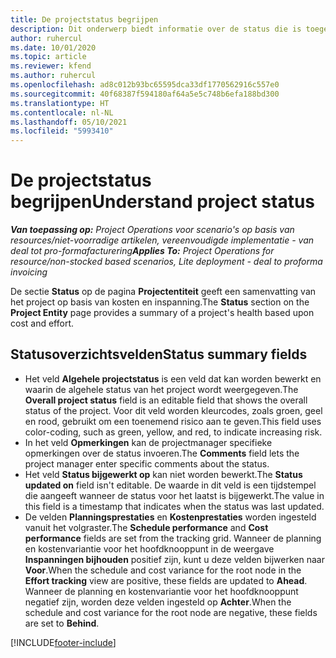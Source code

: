 ```yaml
---
title: De projectstatus begrijpen
description: Dit onderwerp biedt informatie over de status die is toegewezen aan projecten in Dynamics 365 Project Operations.
author: ruhercul
ms.date: 10/01/2020
ms.topic: article
ms.reviewer: kfend
ms.author: ruhercul
ms.openlocfilehash: ad8c012b93bc65595dca33df1770562916c557e0
ms.sourcegitcommit: 40f68387f594180af64a5e5c748b6efa188bd300
ms.translationtype: HT
ms.contentlocale: nl-NL
ms.lasthandoff: 05/10/2021
ms.locfileid: "5993410"
---
```

# <a name="understand-project-status"></a><span data-ttu-id="0eb92-103">De projectstatus begrijpen</span><span class="sxs-lookup"><span data-stu-id="0eb92-103">Understand project status</span></span>

<span data-ttu-id="0eb92-104">_**Van toepassing op:** Project Operations voor scenario's op basis van resources/niet-voorradige artikelen, vereenvoudigde implementatie - van deal tot pro-formafacturering_</span><span class="sxs-lookup"><span data-stu-id="0eb92-104">_**Applies To:** Project Operations for resource/non-stocked based scenarios, Lite deployment - deal to proforma invoicing_</span></span>


<span data-ttu-id="0eb92-105">De sectie **Status** op de pagina **Projectentiteit** geeft een samenvatting van het project op basis van kosten en inspanning.</span><span class="sxs-lookup"><span data-stu-id="0eb92-105">The **Status** section on the **Project Entity** page provides a summary of a project's health based upon cost and effort.</span></span>


## <a name="status-summary-fields"></a><span data-ttu-id="0eb92-106">Statusoverzichtsvelden</span><span class="sxs-lookup"><span data-stu-id="0eb92-106">Status summary fields</span></span>

- <span data-ttu-id="0eb92-107">Het veld **Algehele projectstatus** is een veld dat kan worden bewerkt en waarin de algehele status van het project wordt weergegeven.</span><span class="sxs-lookup"><span data-stu-id="0eb92-107">The **Overall project status** field is an editable field that shows the overall status of the project.</span></span> <span data-ttu-id="0eb92-108">Voor dit veld worden kleurcodes, zoals groen, geel en rood, gebruikt om een toenemend risico aan te geven.</span><span class="sxs-lookup"><span data-stu-id="0eb92-108">This field uses color-coding, such as green, yellow, and red, to indicate increasing risk.</span></span> 
- <span data-ttu-id="0eb92-109">In het veld **Opmerkingen** kan de projectmanager specifieke opmerkingen over de status invoeren.</span><span class="sxs-lookup"><span data-stu-id="0eb92-109">The **Comments** field lets the project manager enter specific comments about the status.</span></span> 
- <span data-ttu-id="0eb92-110">Het veld **Status bijgewerkt op** kan niet worden bewerkt.</span><span class="sxs-lookup"><span data-stu-id="0eb92-110">The **Status updated on** field isn't editable.</span></span> <span data-ttu-id="0eb92-111">De waarde in dit veld is een tijdstempel die aangeeft wanneer de status voor het laatst is bijgewerkt.</span><span class="sxs-lookup"><span data-stu-id="0eb92-111">The value in this field is a timestamp that indicates when the status was last updated.</span></span>
- <span data-ttu-id="0eb92-112">De velden **Planningsprestaties** en **Kostenprestaties** worden ingesteld vanuit het volgraster.</span><span class="sxs-lookup"><span data-stu-id="0eb92-112">The **Schedule performance** and **Cost performance** fields are set from the tracking grid.</span></span> <span data-ttu-id="0eb92-113">Wanneer de planning en kostenvariantie voor het hoofdknooppunt in de weergave **Inspanningen bijhouden** positief zijn, kunt u deze velden bijwerken naar **Voor**.</span><span class="sxs-lookup"><span data-stu-id="0eb92-113">When the schedule and cost variance for the root node in the **Effort tracking** view are positive, these fields are updated to **Ahead**.</span></span> <span data-ttu-id="0eb92-114">Wanneer de planning en kostenvariantie voor het hoofdknooppunt negatief zijn, worden deze velden ingesteld op **Achter**.</span><span class="sxs-lookup"><span data-stu-id="0eb92-114">When the schedule and cost variance for the root node are negative, these fields are set to **Behind**.</span></span>


[!INCLUDE[footer-include](../includes/footer-banner.md)]